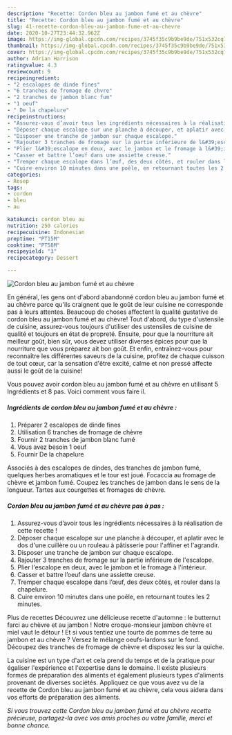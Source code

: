 ```yaml
---
description: "Recette: Cordon bleu au jambon fumé et au chèvre"
title: "Recette: Cordon bleu au jambon fumé et au chèvre"
slug: 41-recette-cordon-bleu-au-jambon-fume-et-au-chevre
date: 2020-10-27T23:44:32.962Z
image: https://img-global.cpcdn.com/recipes/3745f35c9b9be9de/751x532cq70/cordon-bleu-au-jambon-fume-et-au-chevre-photo-principale-de-la-recette.jpg
thumbnail: https://img-global.cpcdn.com/recipes/3745f35c9b9be9de/751x532cq70/cordon-bleu-au-jambon-fume-et-au-chevre-photo-principale-de-la-recette.jpg
cover: https://img-global.cpcdn.com/recipes/3745f35c9b9be9de/751x532cq70/cordon-bleu-au-jambon-fume-et-au-chevre-photo-principale-de-la-recette.jpg
author: Adrian Harrison
ratingvalue: 4.3
reviewcount: 9
recipeingredient:
- "2 escalopes de dinde fines"
- "6 tranches de fromage de chvre"
- "2 tranches de jambon blanc fum"
- "1 oeuf"
- " De la chapelure"
recipeinstructions:
- "Assurez-vous d’avoir tous les ingrédients nécessaires à la réalisation de cette recette !"
- "Déposer chaque escalope sur une planche à découper, et aplatir avec le dos d&#39;une cuillère ou un rouleau à pâtisserie pour l&#39;affiner et l&#39;agrandir."
- "Disposer une tranche de jambon sur chaque escalope."
- "Rajouter 3 tranches de fromage sur la partie inférieure de l&#39;escalope."
- "Plier l&#39;escalope en deux, avec le jambon et le fromage à l&#39;intérieur."
- "Casser et battre l’oeuf dans une assiette creuse."
- "Tremper chaque escalope dans l’œuf, des deux côtés, et rouler dans la chapelure."
- "Cuire environ 10 minutes dans une poêle, en retournant toutes les 2 minutes."
categories:
- Resep
tags:
- cordon
- bleu
- au

katakunci: cordon bleu au 
nutrition: 250 calories
recipecuisine: Indonesian
preptime: "PT15M"
cooktime: "PT58M"
recipeyield: "3"
recipecategory: Dessert

---
```



![Cordon bleu au jambon fumé et au chèvre](https://img-global.cpcdn.com/recipes/3745f35c9b9be9de/751x532cq70/cordon-bleu-au-jambon-fume-et-au-chevre-photo-principale-de-la-recette.jpg)

En général, les gens ont d'abord abandonné cordon bleu au jambon fumé et au chèvre parce qu'ils craignent que le goût de leur cuisine ne corresponde pas à leurs attentes. Beaucoup de choses affectent la qualité gustative de cordon bleu au jambon fumé et au chèvre! Tout d'abord, du type d'ustensile de cuisine, assurez-vous toujours d'utiliser des ustensiles de cuisine de qualité et toujours en état de propreté. Ensuite, pour que la nourriture ait meilleur goût, bien sûr, vous devez utiliser diverses épices pour que la nourriture que vous préparez ait bon goût. Et enfin, entraînez-vous pour reconnaître les différentes saveurs de la cuisine, profitez de chaque cuisson de tout cœur, car la sensation d'être excité, calme et non pressé affecte aussi le goût de la cuisine!

<!--inarticleads1-->

Vous pouvez avoir cordon bleu au jambon fumé et au chèvre en utilisant 5 Ingrédients et 8 pas. Voici comment vous faire il.

##### Ingrédients de cordon bleu au jambon fumé et au chèvre :

1. Préparer 2 escalopes de dinde fines
1. Utilisation 6 tranches de fromage de chèvre
1. Fournir 2 tranches de jambon blanc fumé
1. Vous avez besoin 1 oeuf
1. Fournir  De la chapelure


Associés à des escalopes de dindes, des tranches de jambon fumé, quelques herbes aromatiques et le tour est joué. Focaccia au fromage de chèvre et jambon fumé. Coupez les tranches de jambon dans le sens de la longueur. Tartes aux courgettes et fromages de chèvre. 

<!--inarticleads2-->

##### Cordon bleu au jambon fumé et au chèvre pas à pas :

1. Assurez-vous d’avoir tous les ingrédients nécessaires à la réalisation de cette recette !
1. Déposer chaque escalope sur une planche à découper, et aplatir avec le dos d&#39;une cuillère ou un rouleau à pâtisserie pour l&#39;affiner et l&#39;agrandir.
1. Disposer une tranche de jambon sur chaque escalope.
1. Rajouter 3 tranches de fromage sur la partie inférieure de l&#39;escalope.
1. Plier l&#39;escalope en deux, avec le jambon et le fromage à l&#39;intérieur.
1. Casser et battre l’oeuf dans une assiette creuse.
1. Tremper chaque escalope dans l’œuf, des deux côtés, et rouler dans la chapelure.
1. Cuire environ 10 minutes dans une poêle, en retournant toutes les 2 minutes.


Plus de recettes Découvrez une délicieuse recette d&#39;automne : le butternut farci au chèvre et au jambon ! Notre croque-monsieur jambon chèvre et miel vaut le détour ! Et si vous tentiez une tourte de pommes de terre au jambon et au chèvre ? Versez le mélange oeufs-lardons sur le fond. Découpez des tranches de fromage de chèvre et disposez les sur la quiche. 

<!--inarticleads1-->

<p>
La cuisine est un type d'art et cela prend du temps et de la pratique pour égaliser l'expérience et l'expertise dans le domaine. Il existe plusieurs formes de préparation des aliments et également plusieurs types d'aliments provenant de diverses sociétés. Appliquez ce que vous avez vu de la recette de Cordon bleu au jambon fumé et au chèvre, cela vous aidera dans vos efforts de préparation des aliments.
</p>

<p>
<i>Si vous trouvez cette Cordon bleu au jambon fumé et au chèvre recette précieuse, partagez-la avec vos amis proches ou votre famille, merci et bonne chance.</i>
</p>
